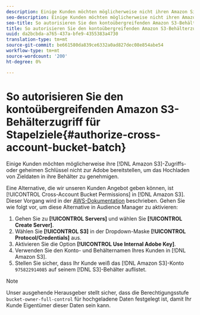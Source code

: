 ```yaml
---
description: Einige Kunden möchten möglicherweise nicht ihren Amazon Simple Datenspeicherung Service (Amazon S3) oder geheime Schlüssel zur Adobe bereitstellen, um das Hochladen von Zieldaten in ihre Behälter zu genehmigen.
seo-description: Einige Kunden möchten möglicherweise nicht ihren Amazon Simple Datenspeicherung Service (Amazon S3) oder geheime Schlüssel zur Adobe bereitstellen, um das Hochladen von Zieldaten in ihre Behälter zu genehmigen.
seo-title: So autorisieren Sie den kontoübergreifenden Amazon S3-Behälterzugriff für Stapelziele
title: So autorisieren Sie den kontoübergreifenden Amazon S3-Behälterzugriff für Stapelziele
uuid: da2bcbda-a765-437a-bfe9-4355383a4730
translation-type: tm+mt
source-git-commit: be661580da839ce6332a0ad827dec08e854abe54
workflow-type: tm+mt
source-wordcount: '200'
ht-degree: 0%

---
```



# So autorisieren Sie den kontoübergreifenden Amazon S3-Behälterzugriff für Stapelziele{#authorize-cross-account-bucket-batch}

Einige Kunden möchten möglicherweise ihre [!DNL Amazon S3]-Zugriffs- oder geheimen Schlüssel nicht zur Adobe bereitstellen, um das Hochladen von Zieldaten in ihre Behälter zu genehmigen.

Eine Alternative, die wir unseren Kunden Angebot geben können, ist [!UICONTROL Cross-Account Bucket Permissions] in [!DNL Amazon S3]. Dieser Vorgang wird in der [AWS-Dokumentation](https://docs.aws.amazon.com/AmazonS3/latest/dev/example-walkthroughs-managing-access-example2.html) beschrieben. Gehen Sie wie folgt vor, um diese Alternative in Audience Manager zu aktivieren:

1. Gehen Sie zu **[!UICONTROL Servers]** und wählen Sie **[!UICONTROL Create Server]**.
1. Wählen Sie **[!UICONTROL S3]** in der Dropdown-Maske **[!UICONTROL Protocol/Credentials]** aus.
1. Aktivieren Sie die Option **[!UICONTROL Use Internal Adobe Key]**.
1. Verwenden Sie den Konto- und Behälternamen Ihres Kunden in [!DNL Amazon S3].
1. Stellen Sie sicher, dass Ihr Kunde weiß das [!DNL Amazon S3]-Konto `975822914085` auf seinem [!DNL S3]-Behälter auflistet.

>[!NOTE]
>
>Unser ausgehende Herausgeber stellt sicher, dass die Berechtigungsstufe `bucket-owner-full-control` für hochgeladene Daten festgelegt ist, damit Ihr Kunde Eigentümer dieser Daten sein kann.
